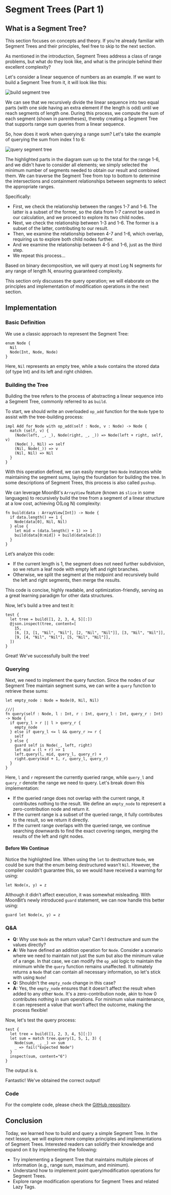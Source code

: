 # Segment Trees (Part 1)

## What is a Segment Tree?

This section focuses on concepts and theory. If you're already familiar with Segment Trees and their principles, feel free to skip to the next section.

As mentioned in the introduction, Segment Trees address a class of range problems, but what do they look like, and what is the principle behind their excellent complexity?

Let's consider a linear sequence of numbers as an example. If we want to build a Segment Tree from it, it will look like this:

![build segment tree](imgs/segment-tree-build.png)

We can see that we recursively divide the linear sequence into two equal parts (with one side having an extra element if the length is odd) until we reach segments of length one. During this process, we compute the sum of each segment (shown in parentheses), thereby creating a Segment Tree that supports range sum queries from a linear sequence.

So, how does it work when querying a range sum? Let's take the example of querying the sum from index 1 to 6:

![query segment tree](imgs/segment-tree-query.png)

The highlighted parts in the diagram sum up to the total for the range 1-6, and we didn't have to consider all elements; we simply selected the minimum number of segments needed to obtain our result and combined them. We can traverse the Segment Tree from top to bottom to determine the intersections and containment relationships between segments to select the appropriate ranges.

Specifically:

- First, we check the relationship between the ranges 1-7 and 1-6. The latter is a subset of the former, so the data from 1-7 cannot be used in our calculation, and we proceed to explore its two child nodes.
- Next, we check the relationship between 1-3 and 1-6. The former is a subset of the latter, contributing to our result.
- Then, we examine the relationship between 4-7 and 1-6, which overlap, requiring us to explore both child nodes further.
- And we examine the relationship between 4-5 and 1-6, just as the third step.
- We repeat this process...

Based on binary decomposition, we will query at most Log N segments for any range of length N, ensuring guaranteed complexity.

This section only discusses the query operation; we will elaborate on the principles and implementation of modification operations in the next section.

## Implementation

### Basic Definition

We use a classic approach to represent the Segment Tree:

```moonbit
enum Node {
  Nil
  Node(Int, Node, Node)
}
```

Here, `Nil` represents an empty tree, while a `Node` contains the stored data (of type Int) and its left and right children.

### Building the Tree

Building the tree refers to the process of abstracting a linear sequence into a Segment Tree, commonly referred to as `build`.

To start, we should write an overloaded `op_add` function for the `Node` type to assist with the tree-building process:

```moonbit
impl Add for Node with op_add(self : Node, v : Node) -> Node {
  match (self, v) {
    (Node(left, _, _), Node(right, _, _)) => Node(left + right, self, v)
    (Node(_), Nil) => self
    (Nil, Node(_)) => v
    (Nil, Nil) => Nil
  }
}
```

With this operation defined, we can easily merge two `Node` instances while maintaining the segment sums, laying the foundation for building the tree. In some descriptions of Segment Trees, this process is also called `pushup`.

We can leverage MoonBit's `ArrayView` feature (known as `slice` in some languages) to recursively build the tree from a segment of a linear structure at a low cost, achieving O(Log N) complexity:

```moonbit
fn build(data : ArrayView[Int]) -> Node {
  if data.length() == 1 {
    Node(data[0], Nil, Nil)
  } else {
    let mid = (data.length() + 1) >> 1
    build(data[0:mid]) + build(data[mid:])
  }
}
```

Let’s analyze this code:

- If the current length is 1, the segment does not need further subdivision, so we return a leaf node with empty left and right branches.
- Otherwise, we split the segment at the midpoint and recursively build the left and right segments, then merge the results.

This code is concise, highly readable, and optimization-friendly, serving as a great learning paradigm for other data structures.

Now, let's build a tree and test it:

```moonbit
test {
  let tree = build([1, 2, 3, 4, 5][:])
  @json.inspect(tree, content=[
    15,
    [6, [3, [1, "Nil", "Nil"], [2, "Nil", "Nil"]], [3, "Nil", "Nil"]],
    [9, [4, "Nil", "Nil"], [5, "Nil", "Nil"]],
  ])
}
```

Great! We've successfully built the tree!

### Querying

Next, we need to implement the query function. Since the nodes of our Segment Tree maintain segment sums, we can write a `query` function to retrieve these sums:

```moonbit
let empty_node : Node = Node(0, Nil, Nil)

///|
fn query(self : Node, l : Int, r : Int, query_l : Int, query_r : Int) -> Node {
  if query_l > r || l > query_r {
    empty_node
  } else if query_l <= l && query_r >= r {
    self
  } else {
    guard self is Node(_, left, right)
    let mid = (l + r) >> 1
    left.query(l, mid, query_l, query_r) +
    right.query(mid + 1, r, query_l, query_r)
  }
}
```

Here, `l` and `r` represent the currently queried range, while `query_l` and `query_r` denote the range we need to query. Let's break down this implementation:

- If the queried range does not overlap with the current range, it contributes nothing to the result. We define an `empty_node` to represent a zero-contribution node and return it.
- If the current range is a subset of the queried range, it fully contributes to the result, so we return it directly.
- If the current range overlaps with the queried range, we continue searching downwards to find the exact covering ranges, merging the results of the left and right nodes.

#### Before We Continue

Notice the highlighted line. When using the `let` to destructure `Node`, we could be sure that the enum being destructured wasn’t `Nil`. However, the compiler couldn't guarantee this, so we would have received a warning for using:

```moonbit
let Node(x, y) = z
```

Although it didn’t affect execution, it was somewhat misleading. With MoonBit’s newly introduced `guard` statement, we can now handle this better using:

```moonbit
guard let Node(x, y) = z
```

### Q&A

- **Q:** Why use `Node` as the return value? Can't I destructure and sum the values directly?
- **A:** We have defined an addition operation for `Node`. Consider a scenario where we need to maintain not just the sum but also the minimum value of a range. In that case, we can modify the `op_add` logic to maintain the minimum while the `query` function remains unaffected. It ultimately returns a `Node` that can contain all necessary information, so let's stick with using `Node`!
- **Q:** Shouldn't the `empty_node` change in this case?
- **A:** Yes, the `empty_node` ensures that it doesn’t affect the result when added to any other `Node`. It's a zero-contribution node, akin to how 0 contributes nothing in sum operations. For minimum value maintenance, it can represent a value that won't affect the outcome, making the process flexible!

Now, let's test the query process:

```moonbit
test {
  let tree = build([1, 2, 3, 4, 5][:])
  let sum = match tree.query(1, 5, 1, 3) {
    Node(sum, _, _) => sum
    _ => fail("Expected Node")
  }
  inspect(sum, content="6")
}
```

The output is `6`.

Fantastic! We've obtained the correct output!

### Code

For the complete code, please check the [GitHub repository](https://github.com/moonbitlang/moonbit-docs/tree/main/next/sources/segment-tree/src/part1/top.mbt).

## Conclusion

Today, we learned how to build and query a simple Segment Tree. In the next lesson, we will explore more complex principles and implementations of Segment Trees. Interested readers can solidify their knowledge and expand on it by implementing the following:

- Try implementing a Segment Tree that maintains multiple pieces of information (e.g., range sum, maximum, and minimum).
- Understand how to implement point query/modification operations for Segment Trees.
- Explore range modification operations for Segment Trees and related Lazy Tags.
